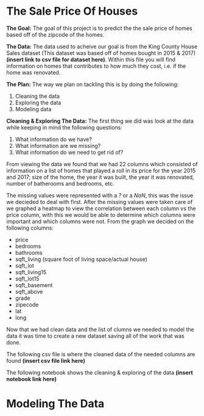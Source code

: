 # The Sale Price Of Houses

**The Goal:**
 The goal of this project is to predict the the sale price of homes based off of the zipcode of the homes.

**The Data:**
 The data used to acheive our goal is from the King County House Sales dataset (This dataset was based off of homes bought in 2015 & 2017) **(insert link to csv file for dataset here)**. Within this file you will find information on homes that contributes to how much they cost, i.e. if the home was renovated. 

**The Plan:** 
 The way we plan on tackling this is by doing the following:
 
1. Cleaning the data
2. Exploring the data
3. Modeling data

**Cleaning & Exploring The Data:**
 The first thing we did was look at the data while keeping in mind the following questions:
 
 1. What information do we have?
 2. What information are we missing?
 3. What information do we need to get rid of?
 
From viewing the data we found that we had 22 columns which consisted of information on a list of homes that played a roll in its price for the year 2015 and 2017; size of the home, the year it was built, the year it was renovated, number of batherooms and bedrooms, etc. 

The missing values were represented with a *?* or a *NaN*, this was the issue we decieded to deal with first. After the missing values were taken care of we graphed a heatmap to view the correlation between each column vs the price column, with this we would be able to determine which columns were important and which columns were not. From the graph we decided on the following columns:

- price
- bedrooms
- bathrooms
- sqft_living (square foot of living space/actual house)
- sqft_lot
- sqft_living15
- sqft_lot15
- sqft_basement
- sqft_above
- grade 
- zipecode 
- lat
- long
 
 Now that we had clean data and the list of clumns we needed to model the data it was time to create a new dataset saving all of the work that was done. 
 
 The following csv file is where the cleaned data of the needed columns are found **(insert csv file link here)** 
 
 The following notebook shows the cleaning & exploring of the data  **(insert notebook link here)**
 
 
 # Modeling The Data 

